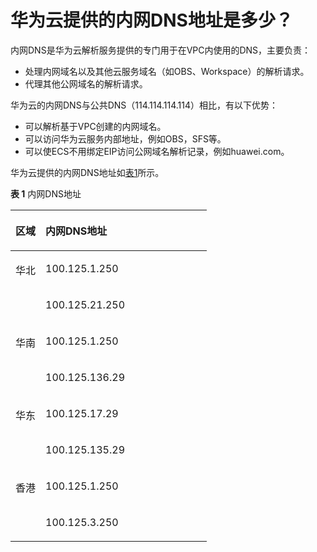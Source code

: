 # 华为云提供的内网DNS地址是多少？<a name="dns_faq_002"></a>

内网DNS是华为云解析服务提供的专门用于在VPC内使用的DNS，主要负责：

-   处理内网域名以及其他云服务域名（如OBS、Workspace）的解析请求。
-   代理其他公网域名的解析请求。

华为云的内网DNS与公共DNS（114.114.114.114）相比，有以下优势：

-   可以解析基于VPC创建的内网域名。
-   可以访问华为云服务内部地址，例如OBS，SFS等。
-   可以使ECS不用绑定EIP访问公网域名解析记录，例如huawei.com。

华为云提供的内网DNS地址如[表1](#table1843416183472)所示。

**表 1**  内网DNS地址

<a name="table1843416183472"></a>
<table><thead align="left"><tr id="row043561811476"><th class="cellrowborder" valign="top" width="15.290000000000001%" id="mcps1.2.3.1.1"><p id="p84352018154711"><a name="p84352018154711"></a><a name="p84352018154711"></a>区域</p>
</th>
<th class="cellrowborder" valign="top" width="84.71%" id="mcps1.2.3.1.2"><p id="p443511181477"><a name="p443511181477"></a><a name="p443511181477"></a>内网DNS地址</p>
</th>
</tr>
</thead>
<tbody><tr id="row1143561874713"><td class="cellrowborder" rowspan="2" valign="top" width="15.290000000000001%" headers="mcps1.2.3.1.1 "><p id="p043517187471"><a name="p043517187471"></a><a name="p043517187471"></a>华北</p>
<p id="p184571655134717"><a name="p184571655134717"></a><a name="p184571655134717"></a></p>
</td>
<td class="cellrowborder" valign="top" width="84.71%" headers="mcps1.2.3.1.2 "><p id="p174351918174714"><a name="p174351918174714"></a><a name="p174351918174714"></a>100.125.1.250</p>
</td>
</tr>
<tr id="row745615594715"><td class="cellrowborder" valign="top" headers="mcps1.2.3.1.1 "><p id="p8458185574712"><a name="p8458185574712"></a><a name="p8458185574712"></a>100.125.21.250</p>
</td>
</tr>
<tr id="row1843513186473"><td class="cellrowborder" rowspan="2" valign="top" width="15.290000000000001%" headers="mcps1.2.3.1.1 "><p id="p1435718124711"><a name="p1435718124711"></a><a name="p1435718124711"></a>华南</p>
<p id="p3435718154710"><a name="p3435718154710"></a><a name="p3435718154710"></a></p>
</td>
<td class="cellrowborder" valign="top" width="84.71%" headers="mcps1.2.3.1.2 "><p id="p2435151811474"><a name="p2435151811474"></a><a name="p2435151811474"></a>100.125.1.250</p>
</td>
</tr>
<tr id="row1643551844714"><td class="cellrowborder" valign="top" headers="mcps1.2.3.1.1 "><p id="p16435101894720"><a name="p16435101894720"></a><a name="p16435101894720"></a>100.125.136.29</p>
</td>
</tr>
<tr id="row154351118114712"><td class="cellrowborder" rowspan="2" valign="top" width="15.290000000000001%" headers="mcps1.2.3.1.1 "><p id="p9435181894715"><a name="p9435181894715"></a><a name="p9435181894715"></a>华东</p>
<p id="p10791494817"><a name="p10791494817"></a><a name="p10791494817"></a></p>
</td>
<td class="cellrowborder" valign="top" width="84.71%" headers="mcps1.2.3.1.2 "><p id="p5435161824715"><a name="p5435161824715"></a><a name="p5435161824715"></a>100.125.17.29</p>
</td>
</tr>
<tr id="row47917474815"><td class="cellrowborder" valign="top" headers="mcps1.2.3.1.1 "><p id="p20791342487"><a name="p20791342487"></a><a name="p20791342487"></a>100.125.135.29</p>
</td>
</tr>
<tr id="row128191104594"><td class="cellrowborder" rowspan="2" valign="top" width="15.290000000000001%" headers="mcps1.2.3.1.1 "><p id="p1181941012599"><a name="p1181941012599"></a><a name="p1181941012599"></a>香港</p>
<p id="p4771175114464"><a name="p4771175114464"></a><a name="p4771175114464"></a></p>
</td>
<td class="cellrowborder" valign="top" width="84.71%" headers="mcps1.2.3.1.2 "><p id="p12819410115918"><a name="p12819410115918"></a><a name="p12819410115918"></a>100.125.1.250</p>
</td>
</tr>
<tr id="row127718517462"><td class="cellrowborder" valign="top" headers="mcps1.2.3.1.1 "><p id="p20771051104613"><a name="p20771051104613"></a><a name="p20771051104613"></a>100.125.3.250</p>
</td>
</tr>
</tbody>
</table>

